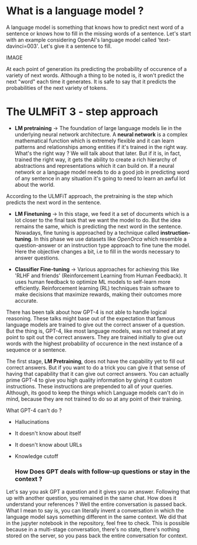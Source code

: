 # What is a language model ? 
A language model is something that knows how to predict next word of a sentence or knows how to fill in the missing words of a sentence.
Let's start with an example considering OpenAI's language model called 'text-davinci=003'. Let's give it a sentence to fill. 

IMAGE

At each point of generation its predicting the probability of occurence of a variety of next words. Although a thing to be noted is, it won't predict the next "word" each time it generates. 
It is safe to say that it predicts the probabilities of the next variety of tokens.   

# The ULMFiT 3 - step approach
- **LM pretraining** -> The foundation of large language models lie in the underlying neural network architecture. A **neural network** is a complex mathematical function which is extremely flexible and it can learn patterns and relationships among entities if it's trained in the right way. What's the right way ? We will talk about that later. 
But if it is, in fact, trained the right way, it gets the ability to create a rich hierarchy of abstractions and representations which it can build on. If a neural network or a language model needs to do a good job in predicting word of any sentence in any situation it's going to need to learn an awful lot about the world.

According to the ULMFiT approach, the pretraining is the step which predicts the next word in the sentence.

- **LM Finetuning** -> In this stage, we feed it a set of documents which is a lot closer to the final task that we want the model to do. But the idea remains the same, which is predicting the next word in the sentence. Nowadays, fine tuning is approached by a technique called **instruction-tuning**. In this phase we use datasets like *OpenOrca* which resemble a question-answer or an instruction type approach to fine tune the model. Here the objective changes a bit, i.e to fill in the words necessary to answer questions.

- **Classifier Fine-tuning** -> Various approaches for achieving this like 'RLHF and friends' (Reinforcement Learning from Human Feedback). It uses human feedback to optimize ML models to self-learn more efficiently. Reinforcement learning (RL) techniques train software to make decisions that maximize rewards, making their outcomes more accurate.

There has been talk about how GPT-4 is not able to handle logical reasoning. These talks might base out of the expectation that famous language models are trained to give out the correct answer of a question. But the thing is, GPT-4, like most language models, was not trained at any point to spit out the correct answers. They are trained initially to give out words with the highest probability of occurence in the next instance of a sequence or a sentence.

The first stage, **LM Pretraining**, does not have the capability yet to fill out correct answers. But if you want to do a trick you can give it that sense of having that capability that it can give out correct answers. You can actually prime GPT-4 to give you high quality information by giving it custom instructions. These instructions are prepended to all of your queries. Although, its good to keep the things which Language models can't do in mind, because they are not trained to do so at any point of their training. 

What GPT-4 can't do ? 
- Hallucinations
- It doesn't know about itself
- It doesn't know about URLs
- Knowledge cutoff

  ### How Does GPT deals with follow-up questions or stay in the context ? 
Let's say you ask GPT a question and it gives you an answer. Following that up with another question, you remained in the same chat. How does it understand your references ? 
Well the entire conversation is passed back. What I mean to say is, you can literally invent a conversation in which the language model says something different in the same context. We did that in the jupyter notebook in the repository, feel free to check. This is possible because in a multi-stage conversation, there's no state, there's nothing stored on the server, so you pass back the entire conversation for context.
